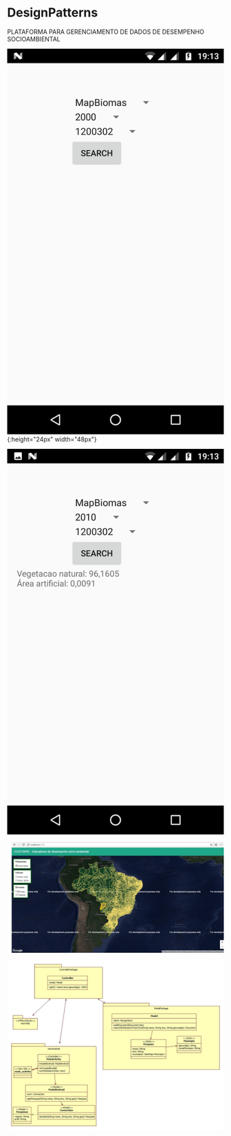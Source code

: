 # DesignPatterns

PLATAFORMA PARA GERENCIAMENTO DE DADOS DE DESEMPENHO SOCIOAMBIENTAL

![Screenshot](https://github.com/VictorAndreoti/DesignPatterns/blob/master/selection.jpg){:height="24px" width="48px"}

![Screenshot](https://github.com/VictorAndreoti/DesignPatterns/blob/master/result.jpg)

![Screenshot](https://github.com/VictorAndreoti/DesignPatterns/blob/master/map.jpg)

![Screenshot](https://github.com/VictorAndreoti/DesignPatterns/blob/master/padroes_de_projeto.jpg)



